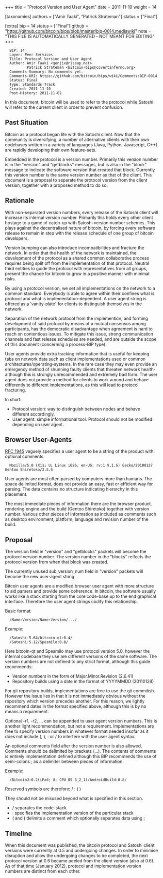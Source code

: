 
+++
title = "Protocol Version and User Agent"
date = 2011-11-10
weight = 14

[taxonomies]
authors = ["Amir Taaki", "Patrick Strateman"]
status = ["Final"]

[extra]
bip = 14
status = ["Final"]
github = "https://github.com/bitcoin/bips/blob/master/bip-0014.mediawiki"
note = "THIS FILE IS AUTOMATICALLY GENERATED - NOT MEANT FOR EDITING"
+++

```
  BIP: 14
  Layer: Peer Services
  Title: Protocol Version and User Agent
  Author: Amir Taaki <genjix@riseup.net>
          Patrick Strateman <bitcoin-bips@covertinferno.org>
  Comments-Summary: No comments yet.
  Comments-URI: https://github.com/bitcoin/bips/wiki/Comments:BIP-0014
  Status: Final
  Type: Standards Track
  Created: 2011-11-10
  Post-History: 2011-11-02
```

In this document, bitcoin will be used to refer to the protocol while Satoshi will refer to the current client in order to prevent confusion.

<h2> Past Situation </h2>


Bitcoin as a protocol began life with the Satoshi client. Now that the community is diversifying, a number of alternative clients with their own codebases written in a variety of languages (Java, Python, Javascript, C++) are rapidly developing their own feature-sets.

Embedded in the protocol is a version number. Primarily this version number is in the "version" and "getblocks" messages, but is also in the "block" message to indicate the software version that created that block. Currently this version number is the same version number as that of the client. This document is a proposal to separate the protocol version from the client version, together with a proposed method to do so.

<h2> Rationale </h2>


With non-separated version numbers, every release of the Satoshi client will increase its internal version number. Primarily this holds every other client hostage to a game of catch-up with Satoshi version number schemes. This plays against the decentralised nature of bitcoin, by forcing every software release to remain in step with the release schedule of one group of bitcoin developers.

Version bumping can also introduce incompatibilities and fracture the network. In order that the health of the network is maintained, the development of the protocol as a shared common collaborative process requires being split off from the implementation of that protocol. Neutral third entities to guide the protocol with representatives from all groups, present the chance for bitcoin to grow in a positive manner with minimal risks.

By using a protocol version, we set all implementations on the network to a common standard. Everybody is able to agree within their confines what is protocol and what is implementation-dependent. A user agent string is offered as a 'vanity-plate' for clients to distinguish themselves in the network.

Separation of the network protocol from the implemention, and forming development of said protocol by means of a mutual consensus among participants, has the democratic disadvantage when agreement is hard to reach on contentious issues. To mitigate this issue, strong communication channels and fast release schedules are needed, and are outside the scope of this document (concerning a process-BIP type).

User agents provide extra tracking information that is useful for keeping tabs on network data such as client implementations used or common architectures/operating-systems. In the rare case they may even provide an emergency method of shunning faulty clients that threaten network health- although this is strongly unrecommended and extremely bad form. The user agent does not provide a method for clients to work around and behave differently to different implementations, as this will lead to protocol fracturing.

In short:

*  Protocol version: way to distinguish between nodes and behave different accordingly.
*  User agent: simple informational tool. Protocol should not be modified depending on user agent.


<h2> Browser User-Agents </h2>


<a href="http://tools.ietf.org/html/rfc1945" target="_blank">RFC 1945</a> vaguely specifies a user agent to be a string of the product with optional comments.

```
  Mozilla/5.0 (X11; U; Linux i686; en-US; rv:1.9.1.6) Gecko/20100127 Gentoo Shiretoko/3.5.6
```

User agents are most often parsed by computers more than humans. The space delimited format, does not provide an easy, fast or efficient way for parsing. The data contains no structure indicating hierarchy in this placement.

The most immediate pieces of information there are the browser product, rendering engine and the build (Gentoo Shiretoko) together with version number. Various other pieces of information as included as comments such as desktop environment, platform, language and revision number of the build.

<h2> Proposal </h2>


The version field in "version" and "getblocks" packets will become the protocol version number. The version number in the "blocks" reflects the protocol version from when that block was created.

The currently unused sub_version_num field in "version" packets will become the new user-agent string.

Bitcoin user agents are a modified browser user agent with more structure to aid parsers and provide some coherence. In bitcoin, the software usually works like a stack starting from the core code-base up to the end graphical interface. Therefore the user agent strings codify this relationship.

Basic format:

```
  /Name:Version/Name:Version/.../
```

Example:

```
  /Satoshi:5.64/bitcoin-qt:0.4/
  /Satoshi:5.12/Spesmilo:0.8/
```

Here bitcoin-qt and Spesmilo may use protocol version 5.0, however the internal codebase they use are different versions of the same software. The version numbers are not defined to any strict format, although this guide recommends:

*  Version numbers in the form of Major.Minor.Revision (2.6.41)
*  Repository builds using a date in the format of YYYYMMDD (20110128)


For git repository builds, implementations are free to use the git commitish. However the issue lies in that it is not immediately obvious without the repository which version precedes another. For this reason, we lightly recommend dates in the format specified above, although this is by no means a requirement.

Optional -r1, -r2, ... can be appended to user agent version numbers. This is another light recommendation, but not a requirement. Implementations are free to specify version numbers in whatever format needed insofar as it does not include (, ), : or / to interfere with the user agent syntax.

An optional comments field after the version number is also allowed. Comments should be delimited by brackets (...). The contents of comments is entirely implementation defined although this BIP recommends the use of semi-colons ; as a delimiter between pieces of information.

Example:

```
  /BitcoinJ:0.2(iPad; U; CPU OS 3_2_1)/AndroidBuild:0.8/
```

Reserved symbols are therefore: / : ( )

They should not be misused beyond what is specified in this section.

*  / separates the code-stack
*  : specifies the implementation version of the particular stack
*  ( and ) delimits a comment which optionally separates data using ;


<h2> Timeline </h2>


When this document was published, the bitcoin protocol and Satoshi client versions were currently at 0.5 and undergoing changes. In order to minimise disruption and allow the undergoing changes to be completed, the next protocol version at 0.6 became peeled from the client version (also at 0.6). As of that time (January 2012), protocol and implementation version numbers are distinct from each other.
